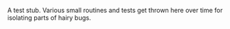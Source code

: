 A test stub. Various small routines and tests get thrown here over time
for isolating parts of hairy bugs.
